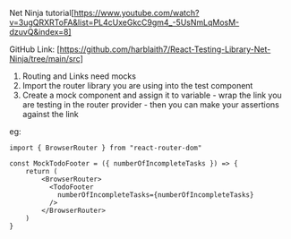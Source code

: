 Net Ninja tutorial[https://www.youtube.com/watch?v=3ugQRXRToFA&list=PL4cUxeGkcC9gm4_-5UsNmLqMosM-dzuvQ&index=8]

GitHub Link: [https://github.com/harblaith7/React-Testing-Library-Net-Ninja/tree/main/src]

1. Routing and Links need mocks
2. Import the router library you are using into the test component
3. Create a mock component and assign it to variable - wrap the link you are testing in the router provider - then you can make your assertions against the link

eg:

```
import { BrowserRouter } from "react-router-dom"

const MockTodoFooter = ({ numberOfIncompleteTasks }) => {
    return (
        <BrowserRouter>
          <TodoFooter
            numberOfIncompleteTasks={numberOfIncompleteTasks}
          />
        </BrowserRouter>
    )
}
```